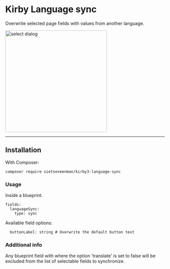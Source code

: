 # Kirby Language sync

Overwrite selected page fields with values from another language. 

<img width="321" alt="select dialog" src="https://user-images.githubusercontent.com/19320817/168168969-9bd9d214-f9d0-4408-8ec5-4f3b61a79c78.png">

****

## Installation

With Composer:
```
composer require sietseveenman/kirby3-language-sync
```

### Usage
Inside a blueprint.

```
fields:
  languageSync:
    type: sync
```
Available field options:

```
  buttonLabel: string # Overwrite the default button text
```
### Additional info
Any blueprint field with where the option 'translate' is set to false will be excluded from the list of selectable fields to synchronize.
